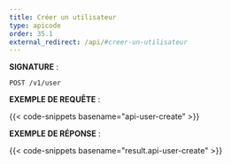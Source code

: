 ```yaml
---
title: Créer un utilisateur
type: apicode
order: 35.1
external_redirect: /api/#creer-un-utilisateur
---
```


**SIGNATURE** :

`POST /v1/user`

**EXEMPLE DE REQUÊTE** :

{{< code-snippets basename="api-user-create" >}}

**EXEMPLE DE RÉPONSE** :

{{< code-snippets basename="result.api-user-create" >}}
